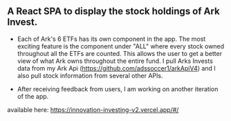 ## A React SPA to display the stock holdings of Ark Invest.

* Each of Ark's 6 ETFs has its own component in the app. The most exciting feature is the component under "ALL" where every stock owned throughout all the ETFs are counted. This allows the user to get a better view of what Ark owns throughout the entire fund. I pull Arks Invests data from my Ark Api (https://github.com/adssoccer1/arkApiV4) and I also pull stock information from several other APIs. 

* After receiving feedback from users, I am working on another iteration of the app.

available here: https://innovation-investing-v2.vercel.app/#/
